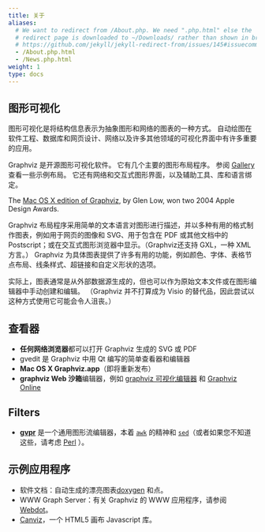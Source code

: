 ```yaml
---
title: 关于
aliases:
  # We want to redirect from /About.php. We need ".php.html" else the
  # redirect page is downloaded to ~/Downloads/ rather than shown in browser. See:
  # https://github.com/jekyll/jekyll-redirect-from/issues/145#issuecomment-392277818
  - /About.php.html
  - /News.php.html
weight: 1
type: docs
---
```

         
         
## 图形可视化

图形可视化是将结构信息表示为抽象图形和网络的图表的一种方式。
自动绘图在软件工程、数据库和网页设计、网络以及许多其他领域的可视化界面中有许多重要的应用。

Graphviz 是开源图形可视化软件。
它有几个主要的图形布局程序。
参阅 [Gallery](/gallery) 查看一些示例布局。
它还有网络和交互式图形界面，以及辅助工具、库和语言绑定。

The [Mac OS X edition of Graphviz](http://www.pixelglow.com/graphviz/), by
Glen Low, won two 2004 Apple Design Awards.

Graphviz 布局程序采用简单的文本语言对图形进行描述，并以多种有用的格式制作图表，例如用于网页的图像和 SVG、用于包含在 PDF 或其他文档中的 Postscript；或在交互式图形浏览器中显示。（Graphviz还支持 GXL，一种 XML 方言。）
Graphviz 为具体图表提供了许多有用的功能，例如颜色、字体、表格节点布局、线条样式、超链接和自定义形状的选项。

实际上，图表通常是从外部数据源生成的，但也可以作为原始文本文件或在图形编辑器中手动创建和编辑。
（Graphviz 并不打算成为 Visio 的替代品，因此尝试以这种方式使用它可能会令人沮丧。）

## 查看器

* **任何网络浏览器**都可以打开 Graphviz 生成的 SVG 或 PDF
* gvedit 是 Graphviz 中用 Qt 编写的简单查看器和编辑器
* **Mac OS X Graphviz.app**（即将重新发布）
* **graphviz Web 沙箱**编辑器，例如 [graphviz 可视化编辑器](http://magjac.com/graphviz-visual-editor/) 和 [Graphviz Online](https://dreampuf.github.io/GraphvizOnline/)
## Filters

* [**gvpr**](/docs/cli/gvpr/) 是一个通用图形流编辑器，本着 [`awk`](https://en.wikipedia.org/wiki/AWK) 的精神和 [`sed`](https://en.wikipedia.org/wiki/Sed)（或者如果您不知道这些，请考虑 [Perl](https://www.perl.org/) ）。

## 示例应用程序

* 软件文档：自动生成的漂亮图表[doxygen](https://www.doxygen.org/) 和点。
* WWW Graph Server：有关 Graphviz 的 WWW 应用程序，请参阅 [Webdot](https://gitlab.com/graphviz/webdot)。
* [Canviz](http://code.google.com/p/canviz/)，一个 HTML5 画布 Javascript 库。


